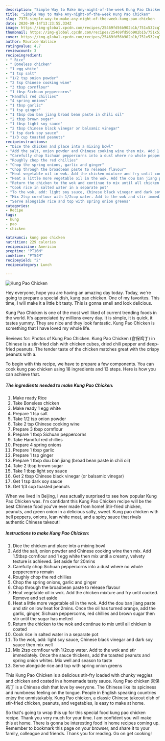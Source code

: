 ```yaml
---
description: "Simple Way to Make Any-night-of-the-week Kung Pao Chicken"
title: "Simple Way to Make Any-night-of-the-week Kung Pao Chicken"
slug: 7375-simple-way-to-make-any-night-of-the-week-kung-pao-chicken
date: 2020-09-14T13:23:55.334Z
image: https://img-global.cpcdn.com/recipes/25469fd56b902b1b/751x532cq70/kung-pao-chicken-recipe-main-photo.jpg
thumbnail: https://img-global.cpcdn.com/recipes/25469fd56b902b1b/751x532cq70/kung-pao-chicken-recipe-main-photo.jpg
cover: https://img-global.cpcdn.com/recipes/25469fd56b902b1b/751x532cq70/kung-pao-chicken-recipe-main-photo.jpg
author: Maurice Wallace
ratingvalue: 4.7
reviewcount: 3
recipeingredient:
- " Rice"
- " Boneless chicken"
- "1 egg white"
- "1 tsp salt"
- "1/2 tsp onion powder"
- "2 tsp Chinese cooking wine"
- "3 tbsp cornflour"
- "1 tbsp Sichuan peppercorns"
- "Handful red chillies"
- "4 spring onions"
- "1 tbsp garlic"
- "1 tsp ginger"
- "1 tbsp dou ban jiang broad bean paste in chili oil"
- "2 tbsp brown sugar"
- "1 tbsp light soy sauce"
- "2 tbsp Chinese black vinegar or balsamic vinegar"
- "1 tsp dark soy sauce"
- "1/3 cup toasted peanuts"
recipeinstructions:
- "Dice the chicken and place into a mixing bowl"
- "Add the salt, onion powder and Chinese cooking wine then mix. Add 1.5tbsp cornflour and 1 egg white then mix until a creamy, velvety texture is achieved. Set aside for 20mins"
- "Carefully chop Sichuan peppercorns into a dust where no whole peppercorns remain"
- "Roughly chop the red chillies"
- "Chop the spring onions, garlic and ginger"
- "Chop through the broadbean paste to release flavour"
- "Heat vegetable oil in wok. Add the chicken mixture and fry until cooked. Remove and set aside"
- "Heat a little more vegetable oil in the wok. Add the dou ban jiang paste and stir on low heat for 2mins. Once the oil has turned orange, add the garlic, ginger, Sichuan peppercorns, red chillies and brown sugar then stir until the sugar has melted"
- "Return the chicken to the wok and continue to mix until all chicken is coated"
- "Cook rice in salted water in a separate pot"
- "To the wok, add: light soy sauce, Chinese black vinegar and dark soy sauce then mix well"
- "Mix 2tsp cornflour with 1/2cup water. Add to the wok and stir immediately. Once the sauce thickens, add the toasted peanuts and spring onion whites. Mix well and season to taste"
- "Serve alongside rice and top with spring onion greens"
categories:
- Recipe
tags:
- kung
- pao
- chicken

katakunci: kung pao chicken 
nutrition: 229 calories
recipecuisine: American
preptime: "PT16M"
cooktime: "PT54M"
recipeyield: "2"
recipecategory: Lunch

---
```



![Kung Pao Chicken](https://img-global.cpcdn.com/recipes/25469fd56b902b1b/751x532cq70/kung-pao-chicken-recipe-main-photo.jpg)

Hey everyone, hope you are having an amazing day today. Today, we're going to prepare a special dish, kung pao chicken. One of my favorites. This time, I will make it a little bit tasty. This is gonna smell and look delicious.

Kung Pao Chicken is one of the most well liked of current trending foods in the world. It's appreciated by millions every day. It is simple, it is quick, it tastes yummy. They are nice and they look fantastic. Kung Pao Chicken is something that I have loved my whole life.

Reviews for: Photos of Kung Pao Chicken. Kung Pao Chicken (宫保鸡丁) in Chinese is a stir-fried dish with chicken cubes, dried chili pepper and deep-fried peanuts. The tender taste of the chicken matches great with the crispy peanuts with a.


To begin with this recipe, we have to prepare a few components. You can cook kung pao chicken using 18 ingredients and 13 steps. Here is how you can achieve that.

<!--inarticleads1-->

##### The ingredients needed to make Kung Pao Chicken:

1. Make ready  Rice
1. Take  Boneless chicken
1. Make ready 1 egg white
1. Prepare 1 tsp salt
1. Take 1/2 tsp onion powder
1. Take 2 tsp Chinese cooking wine
1. Prepare 3 tbsp cornflour
1. Prepare 1 tbsp Sichuan peppercorns
1. Take Handful red chillies
1. Prepare 4 spring onions
1. Prepare 1 tbsp garlic
1. Prepare 1 tsp ginger
1. Prepare 1 tbsp dou ban jiang (broad bean paste in chili oil)
1. Take 2 tbsp brown sugar
1. Take 1 tbsp light soy sauce
1. Get 2 tbsp Chinese black vinegar (or balsamic vinegar)
1. Get 1 tsp dark soy sauce
1. Get 1/3 cup toasted peanuts


When we lived in Beijing, I was actually surprised to see how popular Kung Pao Chicken was. I&#39;m confidant this Kung Pao Chicken recipe will be the best Chinese food you&#39;ve ever made from home! Stir-fried chicken, peanuts, and green onion in a delicious salty, sweet. Kung pao chicken with bell peppers, onions, lean white meat, and a spicy sauce that rivals authentic Chinese takeout! 

<!--inarticleads2-->

##### Instructions to make Kung Pao Chicken:

1. Dice the chicken and place into a mixing bowl
1. Add the salt, onion powder and Chinese cooking wine then mix. Add 1.5tbsp cornflour and 1 egg white then mix until a creamy, velvety texture is achieved. Set aside for 20mins
1. Carefully chop Sichuan peppercorns into a dust where no whole peppercorns remain
1. Roughly chop the red chillies
1. Chop the spring onions, garlic and ginger
1. Chop through the broadbean paste to release flavour
1. Heat vegetable oil in wok. Add the chicken mixture and fry until cooked. Remove and set aside
1. Heat a little more vegetable oil in the wok. Add the dou ban jiang paste and stir on low heat for 2mins. Once the oil has turned orange, add the garlic, ginger, Sichuan peppercorns, red chillies and brown sugar then stir until the sugar has melted
1. Return the chicken to the wok and continue to mix until all chicken is coated
1. Cook rice in salted water in a separate pot
1. To the wok, add: light soy sauce, Chinese black vinegar and dark soy sauce then mix well
1. Mix 2tsp cornflour with 1/2cup water. Add to the wok and stir immediately. Once the sauce thickens, add the toasted peanuts and spring onion whites. Mix well and season to taste
1. Serve alongside rice and top with spring onion greens


This Kung Pao Chicken is a delicious stir-fry loaded with chunky veggies and chicken and coated in a homemade tasty sauce. Kung Pao chicken 宫保鸡丁 is a Chinese dish that love by everyone. The Chinese like its spiciness and numbness feeling on the tongue. People in English speaking countries enjoy the unmistakably. Kung Pao chicken, a classic Chinese takeout dish of stir-fried chicken, peanuts, and vegetables, is easy to make at home. 

So that's going to wrap this up for this special food kung pao chicken recipe. Thank you very much for your time. I am confident you will make this at home. There is gonna be interesting food in home recipes coming up. Remember to bookmark this page on your browser, and share it to your family, colleague and friends. Thank you for reading. Go on get cooking!
